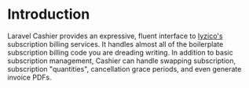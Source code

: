 # Introduction

Laravel Cashier provides an expressive, fluent interface to [Iyzico's](https://iyzico.com/) subscription billing services. It handles almost all of the boilerplate subscription billing code you are dreading writing. In addition to basic subscription management, Cashier can handle  swapping subscription, subscription "quantities", cancellation grace periods, and even generate invoice PDFs.